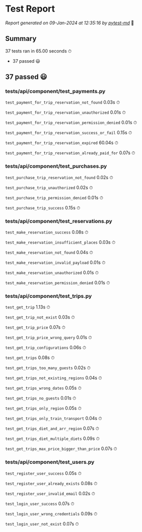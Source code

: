 # Test Report

*Report generated on 09-Jan-2024 at 12:35:16 by [pytest-md]* 📝

[pytest-md]: https://github.com/hackebrot/pytest-md

## Summary

37 tests ran in 65.00 seconds ⏱

- 37 passed 😃

## 37 passed 😃

### tests/api/component/test_payments.py

`test_payment_for_trip_reservation_not_found` 0.03s ⏱

`test_payment_for_trip_reservation_unauthorized` 0.01s ⏱

`test_payment_for_trip_reservation_permission_denied` 0.01s ⏱

`test_payment_for_trip_reservation_success_or_fail` 0.15s ⏱

`test_payment_for_trip_reservation_expired` 60.04s ⏱

`test_payment_for_trip_reservation_already_paid_for` 0.07s ⏱

### tests/api/component/test_purchases.py

`test_purchase_trip_reservation_not_found` 0.02s ⏱

`test_purchase_trip_unauthorized` 0.02s ⏱

`test_purchase_trip_permission_denied` 0.01s ⏱

`test_purchase_trip_success` 0.15s ⏱

### tests/api/component/test_reservations.py

`test_make_reservation_success` 0.08s ⏱

`test_make_reservation_insufficient_places` 0.03s ⏱

`test_make_reservation_not_found` 0.04s ⏱

`test_make_reservation_invalid_payload` 0.01s ⏱

`test_make_reservation_unauthorized` 0.01s ⏱

`test_make_reservation_permission_denied` 0.01s ⏱

### tests/api/component/test_trips.py

`test_get_trip` 1.13s ⏱

`test_get_trip_not_exist` 0.03s ⏱

`test_get_trip_price` 0.07s ⏱

`test_get_trip_price_wrong_query` 0.01s ⏱

`test_get_trip_configurations` 0.06s ⏱

`test_get_trips` 0.08s ⏱

`test_get_trips_too_many_guests` 0.02s ⏱

`test_get_trips_not_existing_regions` 0.04s ⏱

`test_get_trips_wrong_dates` 0.05s ⏱

`test_get_trips_no_guests` 0.01s ⏱

`test_get_trips_only_region` 0.05s ⏱

`test_get_trips_only_train_transport` 0.04s ⏱

`test_get_trips_diet_and_arr_region` 0.07s ⏱

`test_get_trips_diet_multiple_diets` 0.09s ⏱

`test_get_trips_max_price_bigger_than_price` 0.07s ⏱

### tests/api/component/test_users.py

`test_register_user_success` 0.05s ⏱

`test_register_user_already_exists` 0.08s ⏱

`test_register_user_invalid_email` 0.02s ⏱

`test_login_user_success` 0.07s ⏱

`test_login_user_wrong_credentials` 0.09s ⏱

`test_login_user_not_exist` 0.07s ⏱
